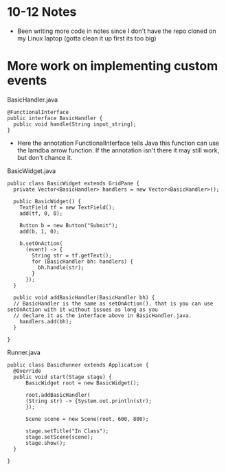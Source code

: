 # 10-12 Notes
- Been writing more code in notes since I don't have the repo cloned on my Linux laptop (gotta clean it up first its too big)

# More work on implementing custom events

BasicHandler.java
```
@FunctionalInterface
public interface BasicHandler {
  public void handle(String input_string);
}
```

- Here the annotation FunctionalInterface tells Java this function can use the lamdba arrow function. 
If the annotation isn't there it may still work, but don't chance it.

BasicWidget.java
```
public class BasicWidget extends GridPane {
  private Vector<BasicHandler> handlers = new Vector<BasicHandler>();
  
  public BasicWidget() {
    TextField tf = new TextField();
    add(tf, 0, 0);
    
    Button b = new Button("Submit");
    add(b, 1, 0);
    
    b.setOnAction(
      (event) -> {
        String str = tf.getText();
        for (BasicHandler bh: handlers) {
          bh.handle(str);
        }
      });
  }
  
  public void addBasicHandler(BasicHandler bh) { 
  // BasicHandler is the same as setOnAction(), that is you can use setOnAction with it without issues as long as you
  // declare it as the interface above in BasicHandler.java.
    handlers.add(bh);
  }
  
}
```

Runner.java
```
public class BasicRunner extends Application {
  @Override
  public void start(Stage stage) {
      BasicWidget root = new BasicWidget();

      root.addBasicHandler(
      (String str) -> {System.out.println(str);
      });
      
      Scene scene = new Scene(root, 600, 800);
      
      stage.setTitle("In Class");
      stage.setScene(scene);
      stage.show();
  }

}

```

